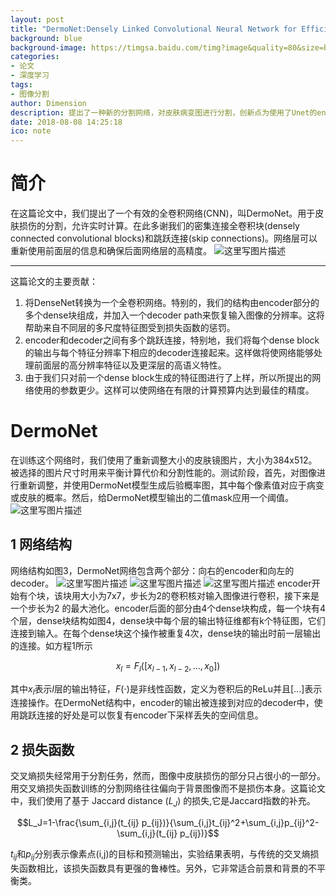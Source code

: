 ```yaml
---
layout: post
title: "DermoNet:Densely Linked Convolutional Neural Network for Efficient Skin Lesion Segmentation"
background: blue
background-image: https://timgsa.baidu.com/timg?image&quality=80&size=b9999_10000&sec=1535557224389&di=db493145f0c708938be5cda60a974411&imgtype=0&src=http%3A%2F%2Fwww.xp510.com%2Fshouji%2Fuploadfile%2F2017%2F0718%2F20170718094800621.jpg
categories: 
- 论文
- 深度学习
tags: 
- 图像分割
author: Dimension
description: 提出了一种新的分割网络，对皮肤病变图进行分割，创新点为使用了Unet的encoder和decoder原理，连接了残差块，接了DenseNet的特点，网络较大
date: 2018-08-08 14:25:18
ico: note
---
```


# 简介
在这篇论文中，我们提出了一个有效的全卷积网络(CNN)，叫DermoNet。用于皮肤损伤的分割，允许实时计算。在此多谢我们的密集连接全卷积块(densely connected convolutional blocks)和跳跃连接(skip connections)。网络层可以重新使用前面层的信息和确保后面网络层的高精度。
![这里写图片描述]({{site.baseurl}}/assets/images/2018-8-27/8.png)

----------
这篇论文的主要贡献：
 1. 将DenseNet转换为一个全卷积网络。特别的，我们的结构由encoder部分的多个dense块组成，并加入一个decoder path来恢复输入图像的分辨率。这将帮助来自不同层的多尺度特征图受到损失函数的惩罚。
 2. encoder和decoder之间有多个跳跃连接，特别地，我们将每个dense block的输出与每个特征分辨率下相应的decoder连接起来。这样做将使网络能够处理前面层的高分辨率特征以及更深层的高语义特性。
 3. 由于我们只对前一个dense block生成的特征图进行了上样，所以所提出的网络使用的参数更少。这样可以使网络在有限的计算预算内达到最佳的精度。

# DermoNet
在训练这个网络时，我们使用了重新调整大小的皮肤镜图片，大小为384x512。被选择的图片尺寸时用来平衡计算代价和分割性能的。测试阶段，首先，对图像进行重新调整，并使用DermoNet模型生成后验概率图，其中每个像素值对应于病变或皮肤的概率。然后，给DermoNet模型输出的二值mask应用一个阈值。
![这里写图片描述]({{site.baseurl}}/assets/images/2018-8-27/9.png)

## 1 网络结构
网络结构如图3，DermoNet网络包含两个部分：向右的encoder和向左的decoder。
![这里写图片描述]({{site.baseurl}}/assets/images/2018-8-27/10.png)
![这里写图片描述]({{site.baseurl}}/assets/images/2018-8-27/12.png)
![这里写图片描述]({{site.baseurl}}/assets/images/2018-8-27/11.png)
encoder开始有个块，该块用大小为7x7，步长为2的卷积核对输入图像进行卷积，接下来是一个步长为2 的最大池化。encoder后面的部分由4个dense块构成，每一个块有4个层，dense块结构如图4，dense块中每个层的输出特征维都有k个特征图，它们连接到输入。在每个dense块这个操作被重复4次，dense块的输出时前一层输出的连接。如方程1所示

$$x_l=F_l([x_{l-1},x_{l-2},...,x_0])$$

其中$x_l$表示$l$层的输出特征，$F(\cdot)$是非线性函数，定义为卷积后的ReLu并且$[...]$表示连接操作。在DermoNet结构中，encoder的输出被连接到对应的decoder中，使用跳跃连接的好处是可以恢复有encoder下采样丢失的空间信息。

## 2 损失函数
交叉熵损失经常用于分割任务，然而，图像中皮肤损伤的部分只占很小的一部分。用交叉熵损失函数训练的分割网络往往偏向于背景图像而不是损伤本身。这篇论文中，我们使用了基于 Jaccard distance ($L_J$) 的损失,它是Jaccard指数的补充。

$$L_J=1-\frac{\sum_{i,j}(t_{ij} p_{ij})}{\sum_{i,j}t_{ij}^2+\sum_{i,j}p_{ij}^2-\sum_{i,j}(t_{ij} p_{ij})}$$

$t_{ij}$和$p_{ij}$分别表示像素点(i,j)的目标和预测输出，实验结果表明，与传统的交叉熵损失函数相比，该损失函数具有更强的鲁棒性。另外，它非常适合前景和背景的不平衡类。
 